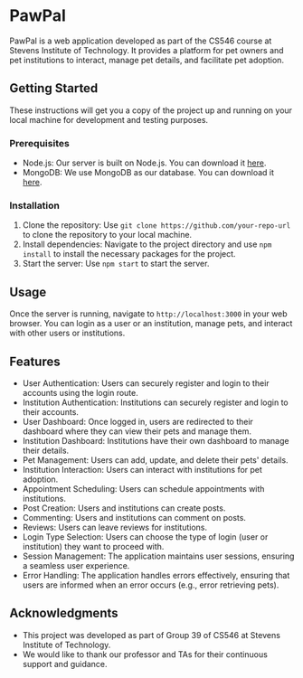 # PawPal

PawPal is a web application developed as part of the CS546 course at Stevens Institute of Technology. It provides a platform for pet owners and pet institutions to interact, manage pet details, and facilitate pet adoption.

## Getting Started

These instructions will get you a copy of the project up and running on your local machine for development and testing purposes.

### Prerequisites

- Node.js: Our server is built on Node.js. You can download it [here](https://nodejs.org/en/download/).
- MongoDB: We use MongoDB as our database. You can download it [here](https://www.mongodb.com/try/download/community).

### Installation

1. Clone the repository: Use `git clone https://github.com/your-repo-url` to clone the repository to your local machine.
2. Install dependencies: Navigate to the project directory and use `npm install` to install the necessary packages for the project.
3. Start the server: Use `npm start` to start the server.

## Usage

Once the server is running, navigate to `http://localhost:3000` in your web browser. You can login as a user or an institution, manage pets, and interact with other users or institutions.

## Features

- User Authentication: Users can securely register and login to their accounts using the login route.
- Institution Authentication: Institutions can securely register and login to their accounts.
- User Dashboard: Once logged in, users are redirected to their dashboard where they can view their pets and manage them.
- Institution Dashboard: Institutions have their own dashboard to manage their details.
- Pet Management: Users can add, update, and delete their pets' details.
- Institution Interaction: Users can interact with institutions for pet adoption.
- Appointment Scheduling: Users can schedule appointments with institutions.
- Post Creation: Users and institutions can create posts.
- Commenting: Users and institutions can comment on posts.
- Reviews: Users can leave reviews for institutions.
- Login Type Selection: Users can choose the type of login (user or institution) they want to proceed with.
- Session Management: The application maintains user sessions, ensuring a seamless user experience.
- Error Handling: The application handles errors effectively, ensuring that users are informed when an error occurs (e.g., error retrieving pets).

## Acknowledgments

- This project was developed as part of Group 39 of CS546 at Stevens Institute of Technology.
- We would like to thank our professor and TAs for their continuous support and guidance.
